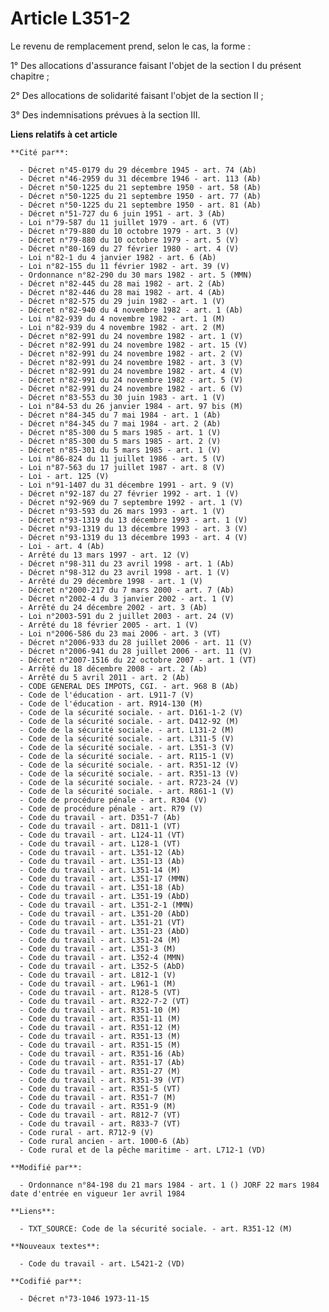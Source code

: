 # Article L351-2

Le revenu de remplacement prend, selon le cas, la forme :

1° Des allocations d'assurance faisant l'objet de la section I du présent chapitre ;

2° Des allocations de solidarité faisant l'objet de la section II ;

3° Des indemnisations prévues à la section III.

**Liens relatifs à cet article**

	**Cité par**:

	  - Décret n°45-0179 du 29 décembre 1945 - art. 74 (Ab)
	  - Décret n°46-2959 du 31 décembre 1946 - art. 113 (Ab)
	  - Décret n°50-1225 du 21 septembre 1950 - art. 58 (Ab)
	  - Décret n°50-1225 du 21 septembre 1950 - art. 77 (Ab)
	  - Décret n°50-1225 du 21 septembre 1950 - art. 81 (Ab)
	  - Décret n°51-727 du 6 juin 1951 - art. 3 (Ab)
	  - Loi n°79-587 du 11 juillet 1979 - art. 6 (VT)
	  - Décret n°79-880 du 10 octobre 1979 - art. 3 (V)
	  - Décret n°79-880 du 10 octobre 1979 - art. 5 (V)
	  - Décret n°80-169 du 27 février 1980 - art. 4 (V)
	  - Loi n°82-1 du 4 janvier 1982 - art. 6 (Ab)
	  - Loi n°82-155 du 11 février 1982 - art. 39 (V)
	  - Ordonnance n°82-290 du 30 mars 1982 - art. 5 (MMN)
	  - Décret n°82-445 du 28 mai 1982 - art. 2 (Ab)
	  - Décret n°82-446 du 28 mai 1982 - art. 4 (Ab)
	  - Décret n°82-575 du 29 juin 1982 - art. 1 (V)
	  - Décret n°82-940 du 4 novembre 1982 - art. 1 (Ab)
	  - Loi n°82-939 du 4 novembre 1982 - art. 1 (M)
	  - Loi n°82-939 du 4 novembre 1982 - art. 2 (M)
	  - Décret n°82-991 du 24 novembre 1982 - art. 1 (V)
	  - Décret n°82-991 du 24 novembre 1982 - art. 15 (V)
	  - Décret n°82-991 du 24 novembre 1982 - art. 2 (V)
	  - Décret n°82-991 du 24 novembre 1982 - art. 3 (V)
	  - Décret n°82-991 du 24 novembre 1982 - art. 4 (V)
	  - Décret n°82-991 du 24 novembre 1982 - art. 5 (V)
	  - Décret n°82-991 du 24 novembre 1982 - art. 6 (V)
	  - Décret n°83-553 du 30 juin 1983 - art. 1 (V)
	  - Loi n°84-53 du 26 janvier 1984 - art. 97 bis (M)
	  - Décret n°84-345 du 7 mai 1984 - art. 1 (Ab)
	  - Décret n°84-345 du 7 mai 1984 - art. 2 (Ab)
	  - Décret n°85-300 du 5 mars 1985 - art. 1 (V)
	  - Décret n°85-300 du 5 mars 1985 - art. 2 (V)
	  - Décret n°85-301 du 5 mars 1985 - art. 1 (V)
	  - Loi n°86-824 du 11 juillet 1986 - art. 5 (V)
	  - Loi n°87-563 du 17 juillet 1987 - art. 8 (V)
	  - Loi - art. 125 (V)
	  - Loi n°91-1407 du 31 décembre 1991 - art. 9 (V)
	  - Décret n°92-187 du 27 février 1992 - art. 1 (V)
	  - Décret n°92-969 du 7 septembre 1992 - art. 1 (V)
	  - Décret n°93-593 du 26 mars 1993 - art. 1 (V)
	  - Décret n°93-1319 du 13 décembre 1993 - art. 1 (V)
	  - Décret n°93-1319 du 13 décembre 1993 - art. 3 (V)
	  - Décret n°93-1319 du 13 décembre 1993 - art. 4 (V)
	  - Loi - art. 4 (Ab)
	  - Arrêté du 13 mars 1997 - art. 12 (V)
	  - Décret n°98-311 du 23 avril 1998 - art. 1 (Ab)
	  - Décret n°98-312 du 23 avril 1998 - art. 1 (V)
	  - Arrêté du 29 décembre 1998 - art. 1 (V)
	  - Décret n°2000-217 du 7 mars 2000 - art. 7 (Ab)
	  - Décret n°2002-4 du 3 janvier 2002 - art. 1 (V)
	  - Arrêté du 24 décembre 2002 - art. 3 (Ab)
	  - Loi n°2003-591 du 2 juillet 2003 - art. 24 (V)
	  - Arrêté du 18 février 2005 - art. 1 (V)
	  - Loi n°2006-586 du 23 mai 2006 - art. 3 (VT)
	  - Décret n°2006-933 du 28 juillet 2006 - art. 11 (V)
	  - Décret n°2006-941 du 28 juillet 2006 - art. 11 (V)
	  - Décret n°2007-1516 du 22 octobre 2007 - art. 1 (VT)
	  - Arrêté du 18 décembre 2008 - art. 2 (Ab)
	  - Arrêté du 5 avril 2011 - art. 2 (Ab)
	  - CODE GENERAL DES IMPOTS, CGI. - art. 968 B (Ab)
	  - Code de l'éducation - art. L911-7 (V)
	  - Code de l'éducation - art. R914-130 (M)
	  - Code de la sécurité sociale. - art. D161-1-2 (V)
	  - Code de la sécurité sociale. - art. D412-92 (M)
	  - Code de la sécurité sociale. - art. L131-2 (M)
	  - Code de la sécurité sociale. - art. L311-5 (V)
	  - Code de la sécurité sociale. - art. L351-3 (V)
	  - Code de la sécurité sociale. - art. R115-1 (V)
	  - Code de la sécurité sociale. - art. R351-12 (V)
	  - Code de la sécurité sociale. - art. R351-13 (V)
	  - Code de la sécurité sociale. - art. R723-24 (V)
	  - Code de la sécurité sociale. - art. R861-1 (V)
	  - Code de procédure pénale - art. R304 (V)
	  - Code de procédure pénale - art. R79 (V)
	  - Code du travail - art. D351-7 (Ab)
	  - Code du travail - art. D811-1 (VT)
	  - Code du travail - art. L124-11 (VT)
	  - Code du travail - art. L128-1 (VT)
	  - Code du travail - art. L351-12 (Ab)
	  - Code du travail - art. L351-13 (Ab)
	  - Code du travail - art. L351-14 (M)
	  - Code du travail - art. L351-17 (MMN)
	  - Code du travail - art. L351-18 (Ab)
	  - Code du travail - art. L351-19 (AbD)
	  - Code du travail - art. L351-2-1 (MMN)
	  - Code du travail - art. L351-20 (AbD)
	  - Code du travail - art. L351-21 (VT)
	  - Code du travail - art. L351-23 (AbD)
	  - Code du travail - art. L351-24 (M)
	  - Code du travail - art. L351-3 (M)
	  - Code du travail - art. L352-4 (MMN)
	  - Code du travail - art. L352-5 (AbD)
	  - Code du travail - art. L812-1 (V)
	  - Code du travail - art. L961-1 (M)
	  - Code du travail - art. R128-5 (VT)
	  - Code du travail - art. R322-7-2 (VT)
	  - Code du travail - art. R351-10 (M)
	  - Code du travail - art. R351-11 (M)
	  - Code du travail - art. R351-12 (M)
	  - Code du travail - art. R351-13 (M)
	  - Code du travail - art. R351-15 (M)
	  - Code du travail - art. R351-16 (Ab)
	  - Code du travail - art. R351-17 (Ab)
	  - Code du travail - art. R351-27 (M)
	  - Code du travail - art. R351-39 (VT)
	  - Code du travail - art. R351-5 (VT)
	  - Code du travail - art. R351-7 (M)
	  - Code du travail - art. R351-9 (M)
	  - Code du travail - art. R812-7 (VT)
	  - Code du travail - art. R833-7 (VT)
	  - Code rural - art. R712-9 (V)
	  - Code rural ancien - art. 1000-6 (Ab)
	  - Code rural et de la pêche maritime - art. L712-1 (VD)

	**Modifié par**:

	  - Ordonnance n°84-198 du 21 mars 1984 - art. 1 () JORF 22 mars 1984 date d'entrée en vigueur 1er avril 1984

	**Liens**:

	  - TXT_SOURCE: Code de la sécurité sociale. - art. R351-12 (M)

	**Nouveaux textes**:

	  - Code du travail - art. L5421-2 (VD)

	**Codifié par**:

	  - Décret n°73-1046 1973-11-15
